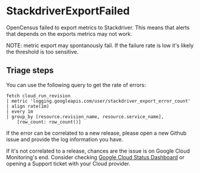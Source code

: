 # StackdriverExportFailed

OpenCensus failed to export metrics to Stackdriver. This means that alerts
that depends on the exports metrics may not work.

NOTE: metric export may spontanously fail. If the failure rate is low it's
likely the threshold is too sensitive.

## Triage steps

You can use the following query to get the rate of errors:

```
fetch cloud_run_revision
| metric 'logging.googleapis.com/user/stackdriver_export_error_count'
| align rate(1m)
| every 1m
| group_by [resource.revision_name, resource.service_name],
    [row_count: row_count()]
```

If the error can be correlated to a new release, please open a new Github 
issue and provide the log information you have.

If it's not correlated to a release, chances are the issue is on Google
Cloud Monitoring's end. Consider checking [Google Cloud Status Dashboard](https://status.cloud.google.com/)
or opening a Support ticket with your Cloud provider.